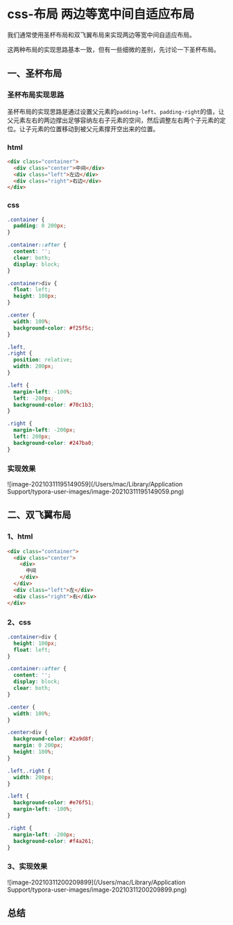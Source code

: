 # css-布局 两边等宽中间自适应布局

我们通常使用圣杯布局和双飞翼布局来实现两边等宽中间自适应布局。

这两种布局的实现思路基本一致，但有一些细微的差别，先讨论一下圣杯布局。

## 一、圣杯布局

### 圣杯布局实现思路

圣杯布局的实现思路是通过设置父元素的`padding-left`、`padding-right`的值，让父元素左右的两边撑出足够容纳左右子元素的空间，然后调整左右两个子元素的定位。让子元素的位置移动到被父元素撑开空出来的位置。

### html

```html
<div class="container">
  <div class="center">中间</div>
  <div class="left">左边</div>
  <div class="right">右边</div>
</div>
```

### css

```css
.container {
  padding: 0 200px;
}

.container::after {
  content: '';
  clear: both;
  display: block;
}

.container>div {
  float: left;
  height: 100px;
}

.center {
  width: 100%;
  background-color: #f25f5c;
}

.left,
.right {
  position: relative;
  width: 200px;
}

.left {
  margin-left: -100%;
  left: -200px;
  background-color: #70c1b3;
}

.right {
  margin-left: -200px;
  left: 200px;
  background-color: #247ba0;
}
```

### 实现效果

![image-20210311195149059](/Users/mac/Library/Application Support/typora-user-images/image-20210311195149059.png)

## 二、双飞翼布局

### 1、html

```html
<div class="container">
  <div class="center">
    <div>
      中间
    </div>
  </div>
  <div class="left">左</div>
  <div class="right">右</div>
</div>
```



### 2、css

```css
.container>div {
  height: 100px;
  float: left;
}

.container::after {
  content: '';
  display: block;
  clear: both;
}

.center {
  width: 100%;
}

.center>div {
  background-color: #2a9d8f;
  margin: 0 200px;
  height: 100%;
}

.left,.right {
  width: 200px;
}

.left {
  background-color: #e76f51;
  margin-left: -100%;
}

.right {
  margin-left: -200px;
  background-color: #f4a261;
}
```

### 3、实现效果

![image-20210311200209899](/Users/mac/Library/Application Support/typora-user-images/image-20210311200209899.png)

## 总结



